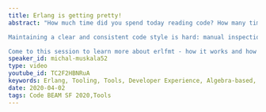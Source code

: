 ```yaml
---
title: Erlang is getting pretty!
abstract: "How much time did you spend today reading code? How many times did you have to look harder because of how the code looked?

Maintaining a clear and consistent code style is hard: manual inspections often leads to endless bikeshedding and linters add noticeable overhead to the workflow. Many languages solved this issue through automated code formatters - Go, Rust, Elixir, Elm among many others. And now, thanks to the new erlfmt tool, Erlang is getting pretty as well!

Come to this session to learn more about erlfmt - how it works and how it can help your team."
speaker_id: michal-muskala52
type: video
youtube_id: TC2F2HBNRuA
keywords: Erlang, Tooling, Tools, Developer Experience, Algebra-based, pretty printing, Michal Muskala, Code BEAM SF,
date: 2020-04-02
tags: Code BEAM SF 2020,Tools
---
```


